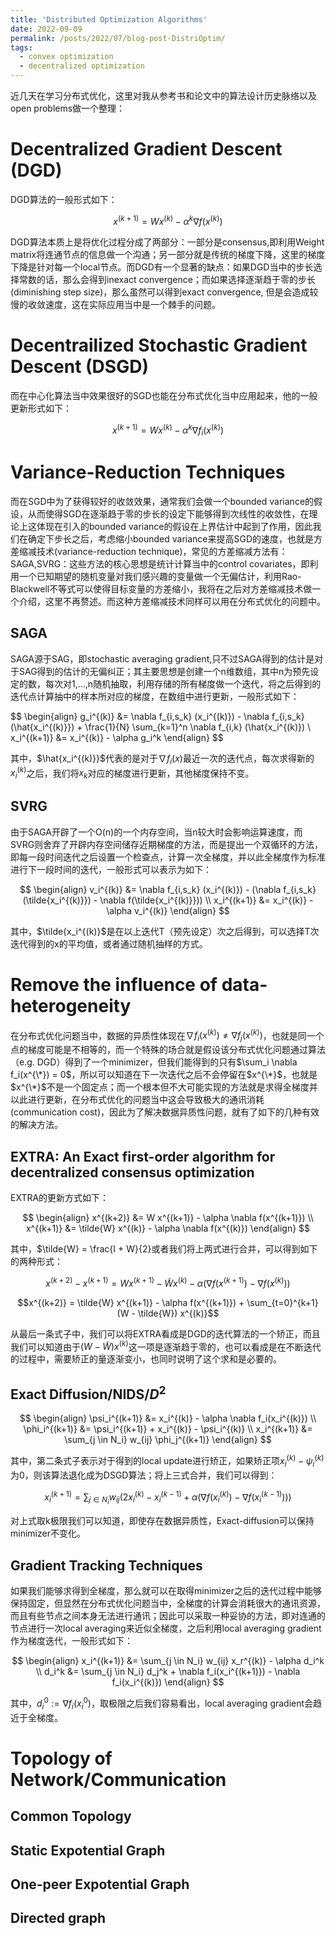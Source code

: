 ```yaml
---
title: 'Distributed Optimization Algorithms'
date: 2022-09-09
permalink: /posts/2022/07/blog-post-DistriOptim/
tags:
  - convex optimization
  - decentralized optimization
---
```


近几天在学习分布式优化，这里对我从参考书和论文中的算法设计历史脉络以及open problems做一个整理：

# Decentralized Gradient Descent (DGD)

DGD算法的一般形式如下：

$$x^{(k+1)} = W x^{(k)} - \alpha^k \nabla f(x^{(k)})$$

DGD算法本质上是将优化过程分成了两部分：一部分是consensus,即利用Weight matrix将连通节点的信息做一个沟通；另一部分就是传统的梯度下降，这里的梯度下降是针对每一个local节点。而DGD有一个显著的缺点：如果DGD当中的步长选择常数的话，那么会得到inexact convergence；而如果选择逐渐趋于零的步长(diminishing step size)，那么虽然可以得到exact convergence, 但是会造成较慢的收敛速度，这在实际应用当中是一个棘手的问题。

# Decentrailized Stochastic Gradient Descent (DSGD)

而在中心化算法当中效果很好的SGD也能在分布式优化当中应用起来，他的一般更新形式如下：

$$x^{(k+1)} = W x^{(k)} - \alpha^k \nabla f_i(x^{(k)})$$

# Variance-Reduction Techniques

而在SGD中为了获得较好的收敛效果，通常我们会做一个bounded variance的假设，从而使得SGD在逐渐趋于零的步长的设定下能够得到次线性的收敛性，在理论上这体现在引入的bounded variance的假设在上界估计中起到了作用，因此我们在确定下步长之后，考虑缩小bounded variance来提高SGD的速度，也就是方差缩减技术(variance-reduction technique)，常见的方差缩减方法有：SAGA,SVRG：这些方法的核心思想是统计计算当中的control covariates，即利用一个已知期望的随机变量对我们感兴趣的变量做一个无偏估计，利用Rao-Blackwell不等式可以使得目标变量的方差缩小，我将在之后对方差缩减技术做一个介绍，这里不再赘述。而这种方差缩减技术同样可以用在分布式优化的问题中。

## SAGA

SAGA源于SAG，即stochastic averaging gradient,只不过SAGA得到的估计是对于SAG得到的估计的无偏纠正；其主要思想是创建一个n维数组，其中n为预先设定的数，每次对1,...,n随机抽取，利用存储的所有梯度做一个迭代，将之后得到的迭代点计算抽中的样本所对应的梯度，在数组中进行更新，一般形式如下：

$$
\begin{align}
    g_i^{(k)} &= \nabla f_{i,s_k} (x_i^{(k)}) - \nabla f_{i,s_k} (\hat{x_i^{(k)}}) + \frac{1}{N} \sum_{k=1}^n \nabla f_{i,k} (\hat{x_i^{(k)}) \\
    x_i^{(k+1)} &= x_i^{(k)} - \alpha g_i^k
\end{align}
$$

其中，$\hat{x_i^{(k)}}$代表的是对于$\nabla f_i(x)$最近一次的迭代点，每次求得新的$x_i^{(k)}$之后，我们将$x_k$对应的梯度进行更新，其他梯度保持不变。

## SVRG

由于SAGA开辟了一个O(n)的一个内存空间，当n较大时会影响运算速度，而SVRG则舍弃了开辟内存空间储存近期梯度的方法，而是提出一个双循环的方法，即每一段时间迭代之后设置一个检查点，计算一次全梯度，并以此全梯度作为标准进行下一段时间的迭代，一般形式可以表示为如下：

$$
\begin{align}
  v_i^{(k)} &= \nabla f_{i,s_k} (x_i^{(k)}) - (\nabla f_{i,s_k}(\tilde{x_i^{(k)}}) - \nabla f(\tilde{x_i^{(k)}})) \\ 
  x_i^{(k+1)} &= x_i^{(k)} - \alpha v_i^{(k)}
\end{align}
$$

其中，$\tilde{x_i^{(k)}$是在以上迭代T（预先设定）次之后得到，可以选择T次迭代得到的x的平均值，或者通过随机抽样的方式。

# Remove the influence of data-heterogeneity

在分布式优化问题当中，数据的异质性体现在$\nabla f_i(x^{(k)}) \neq \nabla f_j(x^{(k)})$，也就是同一个点的梯度可能是不相等的，而一个特殊的场合就是假设该分布式优化问题通过算法（e.g. DGD）得到了一个minimizer，但我们能得到的只有$\sum_i \nabla f_i(x^{\*}) = 0$，所以可以知道在下一次迭代之后不会停留在$x^{\*}$，也就是$x^{\*}$不是一个固定点；而一个根本但不大可能实现的方法就是求得全梯度并以此进行更新，在分布式优化的问题当中这会导致极大的通讯消耗(communication cost)，因此为了解决数据异质性问题，就有了如下的几种有效的解决方法。

## EXTRA: An Exact first-order algorithm for decentralized consensus optimization

EXTRA的更新方式如下：

$$
\begin{align}
    x^{(k+2)} &= W x^{(k+1)} - \alpha \nabla f(x^{(k+1)}) \\ 
    x^{(k+1)} &= \tilde{W} x^{(k)} - \alpha \nabla f(x^{(k)})
\end{align}
$$

其中，$\tilde{W} = \frac{I + W}{2}或者我们将上两式进行合并，可以得到如下的两种形式：

$$x^{(k+2)} - x^{(k+1)} = W x^{(k+1)} - \tilde{W} x^{(k)} - \alpha (\nabla f(x^{(k+1)}) - \nabla f(x^{(k)})) $$

$$x^{(k+2)} = \tilde{W} x^{(k+1)} - \alpha f(x^{(k+1)}) + \sum_{t=0}^{k+1} (W - \tilde{W}) x^{(k)}$$

从最后一条式子中，我们可以将EXTRA看成是DGD的迭代算法的一个矫正，而且我们可以知道由于$(W - \tilde{W}) x^{(k)}$这一项是逐渐趋于零的，也可以看成是在不断迭代的过程中，需要矫正的量逐渐变小，也同时说明了这个求和是必要的。

## Exact Diffusion/NIDS/$D^2$

$$
\begin{align}
    \psi_i^{(k+1)} &= x_i^{(k)} - \alpha \nabla f_i(x_i^{(k)}) \\ 
    \phi_i^{(k+1)} &= \psi_i^{(k+1)} + x_i^{(k)} - \psi_i^{(k)} \\
    x_i^{(k+1)} &= \sum_{j \in N_i} w_{ij} \phi_j^{(k+1)}
\end{align}
$$

其中，第二条式子表示对于得到的local update进行矫正，如果矫正项$x_i^{(k)} - \psi_i^{(k)}$为0，则该算法退化成为DSGD算法；将上三式合并，我们可以得到：

$$x_i^{(k+1)} = \sum_{j \in N_i} w_{ij} (2x_i^{(k)} - x_i^{(k-1)} + \alpha (\nabla f(x_i^{(k)}) - \nabla f(x_i^{(k-1)})))$$

对上式取k极限我们可以知道，即使存在数据异质性，Exact-diffusion可以保持minimizer不变化。

## Gradient Tracking Techniques

如果我们能够求得到全梯度，那么就可以在取得minimizer之后的迭代过程中能够保持固定，但显然在分布式优化问题当中，全梯度的计算会消耗很大的通讯资源，而且有些节点之间本身无法进行通讯；因此可以采取一种妥协的方法，即对连通的节点进行一次local averaging来近似全梯度，之后利用local averaging gradient作为梯度迭代，一般形式如下：

$$
\begin{align}
  x_i^{(k+1)} &= \sum_{j \in N_i} w_{ij} x_r^{(k)} - \alpha d_i^k \\
  d_i^k &= \sum_{j \in N_i} d_j^k + \nabla f_i(x_i^{(k+1)}) - \nabla f_i(x_i^{(k)})
\end{align}
$$

其中，$d_i^0 := \nabla f_i(x_i^0)$，取极限之后我们容易看出，local averaging gradient会趋近于全梯度。

# Topology of Network/Communication

## Common Topology

## Static Expotential Graph

## One-peer Expotential Graph

## Directed graph

